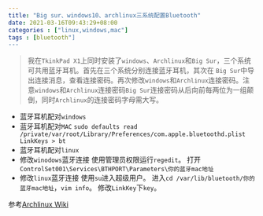```yaml
---
title: "Big sur、windows10、archlinux三系统配置Bluetooth"
date: 2021-03-16T09:43:29+08:00
categories : ["linux,windows,mac"]
tags : [bluetooth"]
---
```

> 我在`TkinkPad X1`上同时安装了`windows`、`Archlinux`和`Big Sur`，三个系统可共用蓝牙耳机。首先在三个系统分别连接蓝牙耳机，其次在 `Big Sur`中导出连接消息，查看连接密码。再次修改`windows`和`Archlinux`连接密码。注意`windows`和`Archlinux`连接密码`Big Sur`连接密码从后向前每两位为一组颠倒，同时`Archlinux`的连接密码字母需大写。
- 蓝牙耳机配对`windows`
- 蓝牙耳机配对`MAC`
`sudo defaults read /private/var/root/Library/Preferences/com.apple.bluetoothd.plist LinkKeys > bt`
- 蓝牙耳机配对`linux`
- 修改`winodows`蓝牙连接
使用管理员权限运行`regedit`。
打开`ControlSet001\Services\BTHPORT\Parameters\你的蓝牙mac地址`
- 修改`linux`蓝牙连接
使用`su`进入超级用户。
进入`cd /var/lib/bluetooth/你的蓝牙mac地址`，`vim info`。
修改`LinkKey`下`key`。 

参考[Archlinux Wiki](https://wiki.archlinux.org/index.php/Bluetooth)
